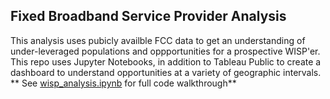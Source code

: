 ## Fixed Broadband Service Provider Analysis

This analysis uses pubicly availble FCC data to get an understanding of under-leveraged populations and oppportunities for a prospective WISP'er.  This repo uses Jupyter Notebooks, in addition to Tableau Public to create a dashboard to understand opportunities at a variety of geographic intervals.
<br>
** See [wisp_analysis.ipynb](https://github.com/mamoesta/isp-analysis/blob/master/fbp_analysis.ipynb) for full code walkthrough**